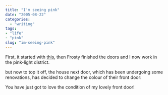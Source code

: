```yaml
---
title: "I'm seeing pink"
date: "2005-08-22"
categories:
  - "writing"
tags:
- "life"
- "pink"
slug: "im-seeing-pink"
---
```


First, it started with [this](https://adamchamberlin.info/2005/08/who-would-work-in-an-office-like-this/), then Frosty finished the doors and I now work in the pink-light district.

 <!-- [![Photo sharing][image-1]][2] -->

but now to top it off, the house next door, which has been undergoing some renovations, has decided to change the colour of their front door:

 <!-- [![Photo sharing][image-2]][3] -->

You have just got to love the condition of my lovely front door!
